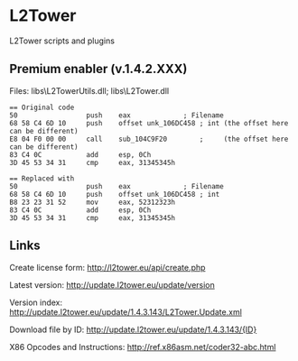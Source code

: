 # L2Tower
L2Tower scripts and plugins


## Premium enabler (v.1.4.2.XXX)

Files: libs\L2TowerUtils.dll; libs\L2Tower.dll

```
== Original code
50                 push    eax             ; Filename
68 58 C4 6D 10     push    offset unk_106DC458 ; int (the offset here can be different)
E8 04 F0 00 00     call    sub_104C9F20        ;     (the offset here can be different)
83 C4 0C           add     esp, 0Ch
3D 45 53 34 31     cmp     eax, 31345345h

== Replaced with
50                 push    eax             ; Filename
68 58 C4 6D 10     push    offset unk_106DC458 ; int
B8 23 23 31 52     mov     eax, 52312323h
83 C4 0C           add     esp, 0Ch
3D 45 53 34 31     cmp     eax, 31345345h
```

## Links

Create license form: http://l2tower.eu/api/create.php

Latest version: http://update.l2tower.eu/update/version

Version index: http://update.l2tower.eu/update/1.4.3.143/L2Tower.Update.xml

Download file by ID: http://update.l2tower.eu/update/1.4.3.143/{ID}

X86 Opcodes and Instructions: http://ref.x86asm.net/coder32-abc.html
